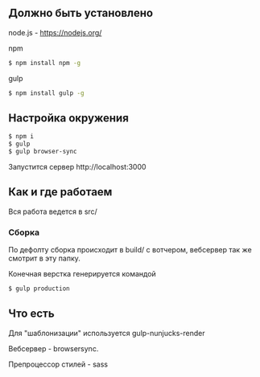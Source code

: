 ## Должно быть установлено ##

node.js - https://nodejs.org/

npm

```bash
$ npm install npm -g
```

gulp

```bash
$ npm install gulp -g
```

## Настройка окружения ###

```bash
$ npm i
$ gulp
$ gulp browser-sync
```
Запустится сервер http://localhost:3000


## Как и где работаем ##

Вся работа ведется в src/

### Сборка ###

По дефолту сборка происходит в build/ с вотчером, вебсервер так же смотрит в эту папку.

Конечная верстка генерируется командой

```bash
$ gulp production
```

## Что есть ##

Для "шаблонизации" используется gulp-nunjucks-render

Вебсервер - browsersync.

Препроцессор стилей - sass